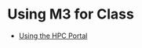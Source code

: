 # Using M3 for Class

* [Using the HPC Portal](https://southernmethodistuniversity.github.io/hpc_docs/)


